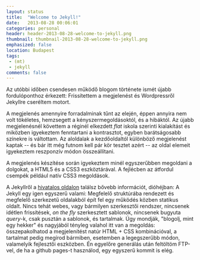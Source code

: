 ```yaml
---
layout: status
title:  "Welcome to Jekyll!"
date:   2013-08-28 00:06:01
categories: personal
header: header-2013-08-28-welcome-to-jekyll.png
thumbnail: thumbnail-2013-08-28-welcome-to-jekyll.png
emphasized: false
location: Budapest
tags:
 - (mt)
 - jekyll
comments: false
---
```


Az utóbbi időben csendesen működő blogom története ismét újabb fordulóponthoz érkezett: Frissítettem a megjelenést és
Wordpressről Jekyllre cseréltem motort.

<!--more-->

A megjelenés amennyire forradalminak tűnt az elején, éppen annyira nem volt tökéletes, hemzsegett a kényszermegoldásoktól,
és a hibáktól. Az újabb megjelenésnél követtem a réginél elkezdett _flat_ iskola szerinti kialakítást és miközben igyekeztem
fenntartani a kontrasztot, egyben barátságosabb színekre is váltottam. Az aloldalak a kezdőoldaltól különböző megjelenést
kaptak -- és bár itt még futnom kell pár kör tesztet azért -- az oldal elemeit igyekeztem reszponzív módon összeállítani.

A megjelenés készítése során igyekeztem minél egyszerűbben megoldani a dolgokat, a HTML5 és a CSS3 eszköztárával. A fejlécben
az átfordul csempék például natív CSS3 megoldások.

A Jekyllről a [hivatalos oldalon][jekyll-official] találsz bővebb információt, dióhéjban: A Jekyll egy igen egyszerű valami:
Megfelelő struktúrába rendezett és megfelelő szerkezetű oldalakból épít fel egy működés közben statikus oldalt. Nincs
tehát webes, vagy bármilyen szerkesztői rendszer, nincsenek idétlen frissítések, _on the fly_ szerkesztett sablonok,
nincsenek bugyuta _query_-k, csak pusztán a sablonok, és tartalmak. Úgy mondják, "blogolj, mint egy hekker" és nagyjából
tényleg valahol itt van a megoldás: összepakolhatod a megjelenítést natúr HTML + CSS kombinációval, a tartalmat pedig megírod
bármiben, esetemben a legegszerűbb módon, valamelyik fejlesztői eszközben.
Én egyelőre generálás után feltöltöm FTP-vel, de ha a github pages-t használod, egy egyszerű kommit is elég.

[jekyll-official]:  http://jekyllrb.com
[jekyll-obama]:     http://kylerush.net/blog/meet-the-obama-campaigns-250-million-fundraising-platform/
[markdown]:         http://daringfireball.net/projects/markdown/basics

